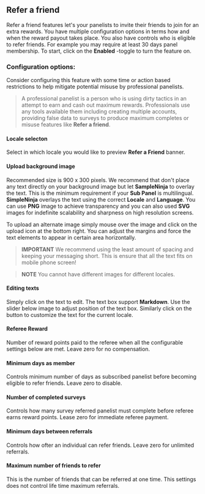 ## Refer a friend

Refer a friend features let's your panelists to invite their friends to join for an extra rewards. You have multiple configuration options in terms how and when the reward payout takes place. You also have controls who is eligible to refer friends. For example you may require at least 30 days panel membership. To start, click on the **Enabled** -toggle to turn the feature on.

### Configuration options:

Consider configuring this feature with some time or action based restrictions to help mitigate potential misuse by professional panelists. 

> A professional panelist is a person who is using dirty tactics in an attempt to earn and cash out maximum rewards. Professionals use any tools available them including creating multiple accounts, providing false data to surveys to produce maximum completes or misuse features like **Refer a friend**. 
 
#### Locale selecton
Select in which locale you would like to preview **Refer a Friend** banner.

#### Upload background image
Recommended size is 900 x 300 pixels. We recommend that don't place any text directly on your background image but let **SampleNinja** to overlay the text. This is the minimum requirement if your **Sub Panel** is multilingual. **SimpleNinja** overlays the text using the correct **Locale** and **Language**. You can use **PNG** image to achieve transparency and you can also used **SVG** images for indefinite scalability and sharpness on high resolution screens. 

To upload an alternate image simply mouse over the image and click on the upload icon at the bottom right. You can adjust the margins and force the text elements to appear in certain area horizontally.

> **IMPORTANT** We recommend using the least amount of spacing and keeping your messaging short. This is ensure that all the text fits on mobile phone screen! 

> **NOTE** You cannot have different images for different locales.

#### Editing texts
Simply click on the text to edit. The text box support **Markdown**. Use the slider below image to adjust position of the text box. Similarly click on the button to customize the text for the current locale.

#### Referee Reward
Number of reward points paid to the referee when all the configurable settings below are met. Leave zero for no compensation.

#### Minimum days as member
Controls minimum number of days as subscribed panelist before becoming eligible to refer friends. Leave zero to disable.

#### Number of completed surveys
Controls how many survey referred panelist must complete before referee earns reward points. Lease zero for immediate referee payment.

#### Minimum days between referrals
Controls how ofter an individual can refer friends. Leave zero for unlimited referrals.

#### Maximum number of friends to refer
This is the number of friends that can be referred at one time. This settings does not control life time maximum referrals.

